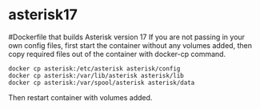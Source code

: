 # asterisk17
#Dockerfile that builds Asterisk version 17
If you are not passing in your own config files, first start the container without any volumes added, then copy required files out of the container with docker-cp command.

    docker cp asterisk:/etc/asterisk asterisk/config 
    docker cp asterisk:/var/lib/asterisk asterisk/lib    
    docker cp asterisk:/var/spool/asterisk asterisk/data
    
Then restart container with volumes added. 
